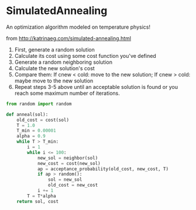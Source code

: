 # SimulatedAnnealing
An optimization algorithm modeled on temperature physics!

from http://katrinaeg.com/simulated-annealing.html
1. First, generate a random solution
2. Calculate its cost using some cost function you've defined
3. Generate a random neighboring solution
4. Calculate the new solution's cost
5. Compare them: If cnew < cold: move to the new solution; If cnew > cold: maybe move to the new solution
6. Repeat steps 3-5 above until an acceptable solution is found or you reach some maximum number of iterations.

```python
from random import random

def anneal(sol):
    old_cost = cost(sol)
    T = 1.0
    T_min = 0.00001
    alpha = 0.9
    while T > T_min:
        i = 1
        while i <= 100:
            new_sol = neighbor(sol)
            new_cost = cost(new_sol)
            ap = acceptance_probability(old_cost, new_cost, T)
            if ap > random():
                sol = new_sol
                old_cost = new_cost
            i += 1
        T = T*alpha
    return sol, cost
```
